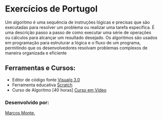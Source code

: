 <html>
  <h1>Exercícios de Portugol</h1>
  <p>Um algoritmo é uma sequência de instruções lógicas e precisas que são executadas para resolver um problema ou realizar uma tarefa específica. É uma descrição passo a passo de como executar uma série de operações ou cálculos para alcançar um resultado desejado. Os algoritmos são usados em programação para estruturar a lógica e o fluxo de um programa, permitindo que os desenvolvedores resolvam problemas complexos de maneira organizada e eficiente</p>
  
  <h2>Ferramentas e Cursos:</h2>
  <ul>
    <li>Editor de código fonte <a href="https://visualg3.com.br/" target="_blank"> Visualg 3.0</a> </li>
    <li>Ferramenta educativa <a href="https://mit-scratch.softonic.com.br/" target="_blank"> Scratch </a> </li>
    <li>Curso de Algoritmo [40 horas] <a href="https://www.cursoemvideo.com/curso/curso-de-algoritmo/" target="_blank"> Curso em Vídeo </a> </li>
  </ul>
  <h3>Desenvolvido por:</h3>
  <a href="https://www.linkedin.com/in/montemarcos/" target="_blank">Marcos Monte.</a>
  
 </html>
